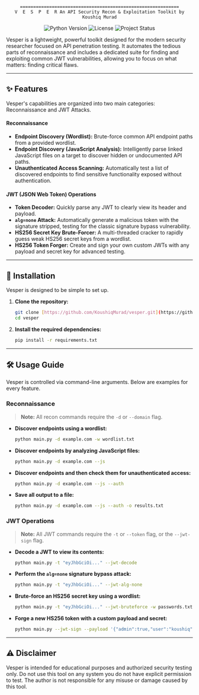 <div align="center">

```
============================================================
V  E  S  P  E  R An API Security Recon & Exploitation Toolkit by Koushiq Murad

````
</div>

<p align="center">
    <img src="https://img.shields.io/badge/Python-3.9+-blue?style=for-the-badge&logo=python" alt="Python Version">
    <img src="https://img.shields.io/badge/License-MIT-green?style=for-the-badge" alt="License">
    <img src="https://img.shields.io/badge/Status-Active_Development-orange?style=for-the-badge" alt="Project Status">
</p>

Vesper is a lightweight, powerful toolkit designed for the modern security researcher focused on API penetration testing. It automates the tedious parts of reconnaissance and includes a dedicated suite for finding and exploiting common JWT vulnerabilities, allowing you to focus on what matters: finding critical flaws.

---

## ✨ Features

Vesper's capabilities are organized into two main categories: Reconnaissance and JWT Attacks.

#### Reconnaissance
-   **Endpoint Discovery (Wordlist):** Brute-force common API endpoint paths from a provided wordlist.
-   **Endpoint Discovery (JavaScript Analysis):** Intelligently parse linked JavaScript files on a target to discover hidden or undocumented API paths.
-   **Unauthenticated Access Scanning:** Automatically test a list of discovered endpoints to find sensitive functionality exposed without authentication.

#### JWT (JSON Web Token) Operations
-   **Token Decoder:** Quickly parse any JWT to clearly view its header and payload.
-   **`alg=none` Attack:** Automatically generate a malicious token with the signature stripped, testing for the classic signature bypass vulnerability.
-   **HS256 Secret Key Brute-Forcer:** A multi-threaded cracker to rapidly guess weak HS256 secret keys from a wordlist.
-   **HS256 Token Forger:** Create and sign your own custom JWTs with any payload and secret key for advanced testing.

---

## 🚀 Installation

Vesper is designed to be simple to set up.

1.  **Clone the repository:**
    ```bash
    git clone [https://github.com/KoushiqMurad/vesper.git](https://github.com/KoushiqMurad/vesper.git)
    cd vesper
    ```

2.  **Install the required dependencies:**
    ```bash
    pip install -r requirements.txt
    ```

---

## 🛠️ Usage Guide

Vesper is controlled via command-line arguments. Below are examples for every feature.

### **Reconnaissance**

> **Note:** All recon commands require the `-d` or `--domain` flag.

-   **Discover endpoints using a wordlist:**
    ```bash
    python main.py -d example.com -w wordlist.txt
    ```

-   **Discover endpoints by analyzing JavaScript files:**
    ```bash
    python main.py -d example.com --js
    ```

-   **Discover endpoints and then check them for unauthenticated access:**
    ```bash
    python main.py -d example.com --js --auth
    ```

-   **Save all output to a file:**
    ```bash
    python main.py -d example.com --js --auth -o results.txt
    ```

### **JWT Operations**

> **Note:** All JWT commands require the `-t` or `--token` flag, or the `--jwt-sign` flag.

-   **Decode a JWT to view its contents:**
    ```bash
    python main.py -t "eyJhbGciOi..." --jwt-decode
    ```

-   **Perform the `alg=none` signature bypass attack:**
    ```bash
    python main.py -t "eyJhbGciOi..." --jwt-alg-none
    ```

-   **Brute-force an HS256 secret key using a wordlist:**
    ```bash
    python main.py -t "eyJhbGciOi..." --jwt-bruteforce -w passwords.txt
    ```

-   **Forge a new HS256 token with a custom payload and secret:**
    ```bash
    python main.py --jwt-sign --payload '{"admin":true,"user":"koushiq"}' --secret 'supersecret123'
    ```

---

## ⚠️ Disclaimer

Vesper is intended for educational purposes and authorized security testing only. Do not use this tool on any system you do not have explicit permission to test. The author is not responsible for any misuse or damage caused by this tool.
````
